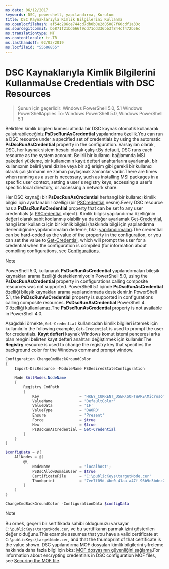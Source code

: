```yaml
---
ms.date: 06/12/2017
keywords: DSC, powershell, yapılandırma, Kurulum
title: DSC Kaynaklarıyla Kimlik Bilgilerini Kullanma
ms.openlocfilehash: af54c286ce744cd7db0b0e2d05087f60cdf1a33c
ms.sourcegitcommit: b6871f21bd666f9cd71dd336bb3f844cf472b56c
ms.translationtype: MT
ms.contentlocale: tr-TR
ms.lasthandoff: 02/03/2019
ms.locfileid: "55686855"
---
```

# <a name="use-credentials-with-dsc-resources"></a><span data-ttu-id="5854d-103">DSC Kaynaklarıyla Kimlik Bilgilerini Kullanma</span><span class="sxs-lookup"><span data-stu-id="5854d-103">Use Credentials with DSC Resources</span></span>

> <span data-ttu-id="5854d-104">Şunun için geçerlidir: Windows PowerShell 5.0, 5.1 Windows PowerShell</span><span class="sxs-lookup"><span data-stu-id="5854d-104">Applies To: Windows PowerShell 5.0, Windows PowerShell 5.1</span></span>

<span data-ttu-id="5854d-105">Belirtilen kimlik bilgileri kümesi altında bir DSC kaynak otomatik kullanarak çalıştırabileceğiniz **PsDscRunAsCredential** yapılandırma özellik.</span><span class="sxs-lookup"><span data-stu-id="5854d-105">You can run a DSC resource under a specified set of credentials by using the automatic **PsDscRunAsCredential** property in the configuration.</span></span>
<span data-ttu-id="5854d-106">Varsayılan olarak, DSC, her kaynak sistem hesabı olarak çalışır.</span><span class="sxs-lookup"><span data-stu-id="5854d-106">By default, DSC runs each resource as the system account.</span></span>
<span data-ttu-id="5854d-107">Belirli bir kullanıcı bağlamında MSI paketleri yükleme, bir kullanıcının kayıt defteri anahtarlarını ayarlamak, bir kullanıcının belirli yerel dizine veya bir ağ erişim gibi gerekli bir kullanıcı olarak çalıştırmanın ne zaman paylaşmak zamanlar vardır.</span><span class="sxs-lookup"><span data-stu-id="5854d-107">There are times when running as a user is necessary, such as installing MSI packages in a specific user context, setting a user's registry keys, accessing a user's specific local directory, or accessing a network share.</span></span>

<span data-ttu-id="5854d-108">Her DSC kaynağı bir **PsDscRunAsCredential** herhangi bir kullanıcı kimlik bilgisi için ayarlanabilir özelliği (bir [PSCredential](/dotnet/api/system.management.automation.pscredential) nesne).</span><span class="sxs-lookup"><span data-stu-id="5854d-108">Every DSC resource has a **PsDscRunAsCredential** property that can be set to any user credentials (a [PSCredential](/dotnet/api/system.management.automation.pscredential) object).</span></span>
<span data-ttu-id="5854d-109">Kimlik bilgisi yapılandırma özelliğinin değeri olarak sabit kodlanmış olabilir ya da değer ayarlamak [Get-Credential](/powershell/module/Microsoft.PowerShell.Security/Get-Credential), hangi ister kullanıcı için bir kimlik bilgisi (hakkında bilgi için yapılandırma derlendiğinde yapılandırmaları derleme, bkz: [yapılandırmaları](configurations.md).</span><span class="sxs-lookup"><span data-stu-id="5854d-109">The credential can be hard-coded as the value of the property in the configuration, or you can set the value to [Get-Credential](/powershell/module/Microsoft.PowerShell.Security/Get-Credential), which will prompt the user for a credential when the configuration is compiled (for information about compiling configurations, see [Configurations](configurations.md).</span></span>

> [!NOTE]
> <span data-ttu-id="5854d-110">PowerShell 5.0, kullanarak **PsDscRunAsCredential** yapılandırmaları bileşik kaynakları arama özelliği desteklenmiyor.</span><span class="sxs-lookup"><span data-stu-id="5854d-110">In PowerShell 5.0, using the **PsDscRunAsCredential** property in configurations calling composite resources was not supported.</span></span>
> <span data-ttu-id="5854d-111">PowerShell 5.1 içinde **PsDscRunAsCredential** özelliği bileşik kaynakları arama yapılandırmada desteklenir.</span><span class="sxs-lookup"><span data-stu-id="5854d-111">In PowerShell 5.1, the **PsDscRunAsCredential** property is supported in configurations calling composite resources.</span></span>
> <span data-ttu-id="5854d-112">**PsDscRunAsCredential** PowerShell 4. 0'özelliği kullanılamaz.</span><span class="sxs-lookup"><span data-stu-id="5854d-112">The **PsDscRunAsCredential** property is not available in PowerShell 4.0.</span></span>

<span data-ttu-id="5854d-113">Aşağıdaki örnekte, `Get-Credential` kullanıcıdan kimlik bilgileri istemek için kullanılır.</span><span class="sxs-lookup"><span data-stu-id="5854d-113">In the following example, `Get-Credential` is used to prompt the user for credentials.</span></span>
<span data-ttu-id="5854d-114">**Kayıt defteri** kaynak Windows komut istemi penceresi arka plan rengini belirten kayıt defteri anahtarı değiştirmek için kullanılır.</span><span class="sxs-lookup"><span data-stu-id="5854d-114">The **Registry** resource is used to change the registry key that specifies the background color for the Windows command prompt window.</span></span>

```powershell
Configuration ChangeCmdBackGroundColor
{
    Import-DscResource -ModuleName PSDesiredStateConfiguration

    Node $AllNodes.NodeName
    {
        Registry CmdPath
        {
            Key                  = 'HKEY_CURRENT_USER\SOFTWARE\Microsoft\Command Processor'
            ValueName            = 'DefaultColor'
            ValueData            = '1F'
            ValueType            = 'DWORD'
            Ensure               = 'Present'
            Force                = $true
            Hex                  = $true
            PsDscRunAsCredential = Get-Credential
        }
    }
}

$configData = @{
    AllNodes = @(
        @{
            NodeName             = 'localhost';
            PSDscAllowDomainUser = $true
            CertificateFile      = 'C:\publicKeys\targetNode.cer'
            Thumbprint           = '7ee7f09d-4be0-41aa-a47f-96b9e3bdec25'
        }
    )
}

ChangeCmdBackGroundColor -ConfigurationData $configData
```

> [!NOTE]
> <span data-ttu-id="5854d-115">Bu örnek, geçerli bir sertifikada sahibi olduğunuzu varsayar `C:\publicKeys\targetNode.cer`, ve bu sertifikanın parmak izini gösterilen değer olduğunu.</span><span class="sxs-lookup"><span data-stu-id="5854d-115">This example assumes that you have a valid certificate at `C:\publicKeys\targetNode.cer`, and that the thumbprint of that certificate is the value shown.</span></span>
> <span data-ttu-id="5854d-116">DSC yapılandırma MOF dosyaları kimlik bilgilerini şifreleme hakkında daha fazla bilgi için bkz: [MOF dosyasının güvenliğini sağlama](../pull-server/secureMOF.md).</span><span class="sxs-lookup"><span data-stu-id="5854d-116">For information about encrypting credentials in DSC configuration MOF files, see [Securing the MOF file](../pull-server/secureMOF.md).</span></span>

